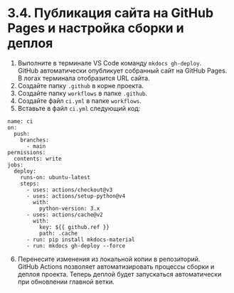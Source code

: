 # 3.4. Публикация сайта на GitHub Pages и настройка сборки и деплоя

1) Выполните в терминале VS Code команду `mkdocs gh-deploy`.  
GitHub автоматически опубликует собранный сайт на GitHub Pages. В логах терминала отобразится URL сайта.  
2) Создайте папку `.github` в корне проекта.
3) Создайте папку `workflows` в папке `.github`.
4) Создайте файл `ci.yml` в папке `workflows`.
5) Вставьте в файл `ci.yml` следующий код:
```
name: ci
on:
  push:
    branches:
      - main
permissions:
  contents: write
jobs:
  deploy:
    runs-on: ubuntu-latest
    steps:
      - uses: actions/checkout@v3
      - uses: actions/setup-python@v4
        with:
          python-version: 3.x
      - uses: actions/cache@v2
        with:
          key: ${{ github.ref }}
          path: .cache
      - run: pip install mkdocs-material
      - run: mkdocs gh-deploy --force
```
6) Перенесите изменения из локальной копии в репозиторий.  
GitHub Actions позволяет автоматизировать процессы сборки и деплоя проекта. Теперь деплой будет запускаться автоматически при обновлении главной ветки.  